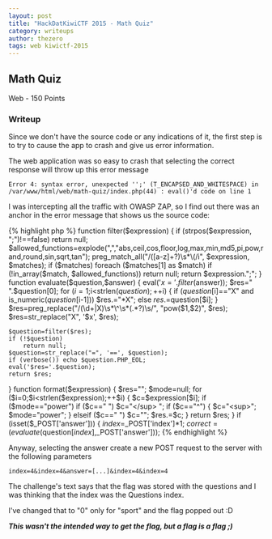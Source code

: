 ```yaml
---
layout: post
title: "HackDatKiwiCTF 2015 - Math Quiz"
category: writeups
author: thezero
tags: web kiwictf-2015
---
```


## Math Quiz
Web - 150 Points

### Writeup
Since we don't have the source code or any indications of it, the first step is to try to cause the app to crash and give us error information.

The web application was so easy to crash that selecting the correct response will throw up this error message

    Error 4: syntax error, unexpected '';' (T_ENCAPSED_AND_WHITESPACE) in /var/www/html/web/math-quiz/index.php(44) : eval()'d code on line 1

I was intercepting all the traffic with OWASP ZAP, so I find out there was an anchor in the error message that shows us the source code:

{% highlight php %}
function filter($expression)
{
    if (strpos($expression, ";")!==false) return null;
    $allowed_functions=explode(",","abs,ceil,cos,floor,log,max,min,md5,pi,pow,rand,round,sin,sqrt,tan");
    preg_match_all("/([a-z]+?)\s*\(/i", $expression, $matches);
    if ($matches)
        foreach ($matches[1] as $match)
            if (!in_array($match, $allowed_functions))
                return null;
    return $expression.";";
}
function evaluate($question,$answer)
{
    eval('$x='.filter($answer));
    $res=" ".$question[0];
    for ($i=1;$i<strlen($question);++$i)
    {
        if ($question[$i]=="X" and is_numeric($question[$i-1]))
            $res.="*X";
        else
            $res.=$question[$i];
    }
    $res=preg_replace("/(\d+|X)\s*\^\s*(.*?)\s/", "pow($1,$2)", $res);
    $res=str_replace("X", '$x', $res);

    $question=filter($res);
    if (!$question)
        return null;
    $question=str_replace("=", '==', $question);
    if (verbose()) echo $question.PHP_EOL;
    eval('$res='.$question);
    return $res;
}
function format($expression)
{
    $res="";
    $mode=null;
    for ($i=0;$i<strlen($expression);++$i)
    {
        $c=$expression[$i];
        if ($mode=="power")
            if ($c==" ")
                $c="</sup> ";
        if ($c=="^")
        {
            $c="<sup>";
            $mode="power";
        }
        elseif ($c==" ")
            $c="";
        $res.=$c;
    }
    return $res;
}
if (isset($_POST['answer']))
{
    $index=$_POST['index']*1;
    $correct=(evaluate($question[$index],$_POST['answer']));
{% endhighlight %}

Anyway, selecting the answer create a new POST request to the server with the following parameters

    index=4&index=4&answer=[...]&index=4&index=4

The challenge's text says that the flag was stored with the questions and I was thinking that the index was the Questions index.

I've changed that to "0" only for "sport" and the flag popped out :D

_**This wasn't the intended way to get the flag, but a flag is a flag ;)**_

